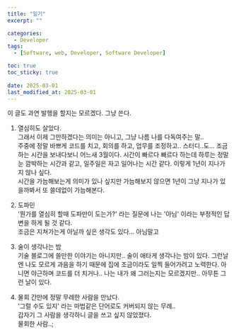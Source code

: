 ```yaml
---
title: "일기"
excerpt: ""

categories:
  - Developer
tags:
  - [Software, web, Developer, Software Developer]

toc: true
toc_sticky: true
 
date: 2025-03-01
last_modified_at: 2025-03-01
---   
```


이 글도 과연 발행을 할지는 모르겠다.
그냥 쓴다.

1. 열심히도 살았다.     
    그래서 이제 그만하겠다는 의미는 아니고, 그냥 나름 나를 다독여주는 말..     
    주중에 정말 바쁘게 코드를 치고, 회의를 하고, 업무를 조정하고.. 스터디..도... 조금 하는 시간을 보내다보니 어느새 3월이다. 시간이 빠르다 빠르다 하는데 하루는 정말 눈 깜박하는 시간과 같고, 일주일은 자고 일어나는 시간 같다. 이렇게 1년이 지나가지 않나 싶다.    
    시간을 가늠해보는게 의미가 있나 싶지만 가늠해보지 않으면 1년이 그냥 지나가 있을까봐서 또 쓸데없이 가늠해본다.    
    
1. 도파민    
    '뭔가를 열심히 할때 도파만이 도는가?' 라는 질문에 나는 '아님' 이라는 부정적인 답변을 하게 될 것 같다.     
    조금은 지쳐가는게 아닐까 싶은 생각도 있다... 아님말고

1. 술이 생각나는 밤     
    기술 블로그에 쓸만한 이야기는 아니지만.. 술이 애타게 생각나는 밤이 있다. 그런날엔 나도 모르게 과음을 하기 때문에 집에 조금이라도 일찍 들어가려고 노력한다. 아니면 야근하며 코드를 더 치거나..
    나는 내가 왜 그러는지는 모르겠지만.. 아무튼 그런 날이 있다.

1. 물회
    간만에 정말 무례한 사람을 만났다.     
    '그럴 수도 있지' 라는 마법같은 단어로도 커버되지 않는 무례..    
    갑자기 그 사람을 생각하니 글을 쓰고 싶지 않았졌다.    
    물회한 사람..;     

    
    
